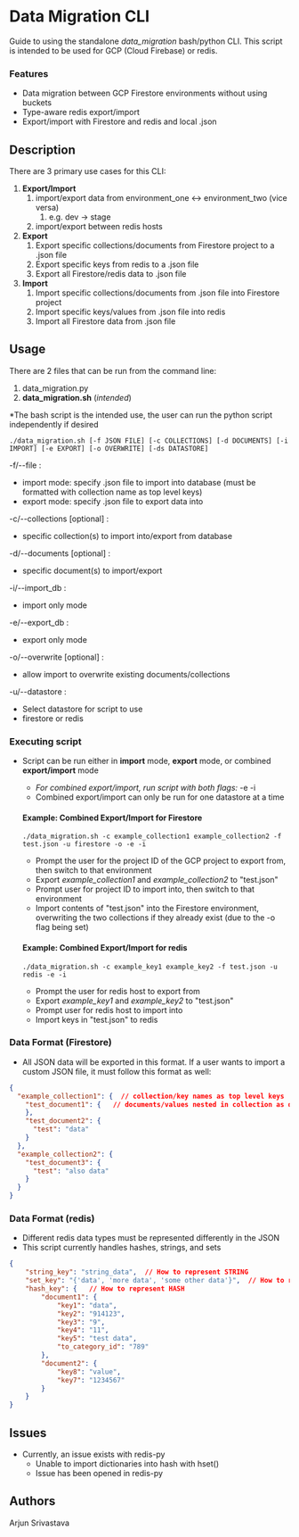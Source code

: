# Data Migration CLI

Guide to using the standalone *data_migration* bash/python CLI. This script is intended to be used for GCP (Cloud Firebase) or redis.
### Features
- Data migration between GCP Firestore environments without using buckets
- Type-aware redis export/import
- Export/import with Firestore and redis and local .json

## Description
There are 3 primary use cases for this CLI:

1. **Export/Import**
   1. import/export data from environment_one <-> environment_two (vice versa)
      1. e.g. dev → stage
   2. import/export between redis hosts
2. **Export**
   1. Export specific collections/documents from Firestore project to a .json file
   2. Export specific keys from redis to a .json file
   3. Export all Firestore/redis data to .json file
3. **Import**
   1. Import specific collections/documents from .json file into Firestore project
   2. Import specific keys/values from .json file into redis
   3. Import all Firestore data from .json file

## Usage
There are 2 files that can be run from the command line:
1. data_migration.py
2. **data_migration.sh** (*intended*)

*The bash script is the intended use, the user can run the python script independently if desired

```./data_migration.sh [-f JSON FILE] [-c COLLECTIONS] [-d DOCUMENTS] [-i IMPORT] [-e EXPORT] [-o OVERWRITE] [-ds DATASTORE]```

 -f/--file : 
 - import mode: specify .json file to import into database (must be formatted with collection name as top level keys)
 - export mode: specify .json file to export data into

 -c/--collections [optional] : 
 - specific collection(s) to import into/export from database

 -d/--documents [optional] :
 - specific document(s) to import/export

 -i/--import_db :
 - import only mode

 -e/--export_db :
 - export only mode

 -o/--overwrite [optional] :
 - allow import to overwrite existing documents/collections

 -u/--datastore :
- Select datastore for script to use
- firestore or redis

### Executing script

* Script can be run either in **import** mode, **export** mode, or combined **export/import** mode
  * *For combined export/import, run script with both flags:* -e -i
  * Combined export/import can only be run for one datastore at a time
  #### Example: Combined Export/Import for Firestore
     ```
     ./data_migration.sh -c example_collection1 example_collection2 -f test.json -u firestore -o -e -i
     ```
    - Prompt the user for the project ID of the GCP project to export from, then switch to that environment
    - Export *example_collection1* and *example_collection2* to "test.json"
    - Prompt user for project ID to import into, then switch to that environment
    - Import contents of "test.json" into the Firestore environment, overwriting the two collections if they already exist (due to the -o flag being set)
    
  #### Example: Combined Export/Import for redis
     ```
     ./data_migration.sh -c example_key1 example_key2 -f test.json -u redis -e -i
     ```
    - Prompt the user for redis host to export from
    - Export *example_key1* and *example_key2* to "test.json" 
    - Prompt user for redis host to import into
    - Import keys in "test.json" to redis

### Data Format (Firestore)
- All JSON data will be exported in this format. If a user wants to import a custom JSON file, it must follow this format as well:
```json lines
{
  "example_collection1": {  // collection/key names as top level keys
    "test_document1": {   // documents/values nested in collection as dictionaries or strings
    },
    "test_document2": {
      "test": "data"
    }
  },
  "example_collection2": {
    "test_document3": {
      "test": "also data"
    }
  }
}
```

### Data Format (redis)
- Different redis data types must be represented differently in the JSON
- This script currently handles hashes, strings, and sets
```json lines
{
    "string_key": "string_data",  // How to represent STRING
    "set_key": "{'data', 'more data', 'some other data'}",  // How to represent SET
    "hash_key": {   // How to represent HASH
        "document1": {
            "key1": "data",
            "key2": "914123",
            "key3": "9",
            "key4": "11",
            "key5": "test data",
            "to_category_id": "789"
        },
        "document2": {
            "key8": "value",
            "key7": "1234567"
        }
    }
}
```

## Issues
- Currently, an issue exists with redis-py
  - Unable to import dictionaries into hash with hset()
  - Issue has been opened in redis-py

## Authors

Arjun Srivastava
